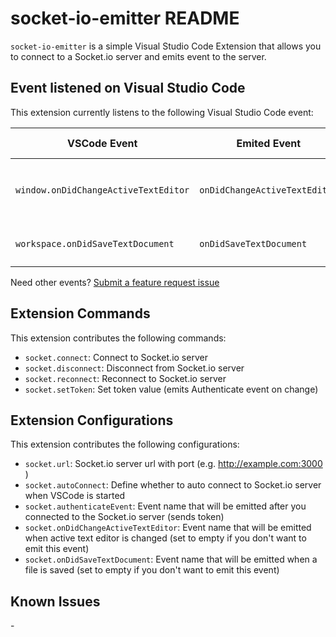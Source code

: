 # socket-io-emitter README

`socket-io-emitter` is a simple Visual Studio Code Extension that allows you to connect to a Socket.io server and emits event to the server.

## Event listened on Visual Studio Code

This extension currently listens to the following Visual Studio Code event:

| VSCode Event  | Emited Event | Emited data |
| --- | --- | --- |
| `window.onDidChangeActiveTextEditor`  | `onDidChangeActiveTextEditor`  | `{ fileName, lineCount, fileSize, workspace }` 
| `workspace.onDidSaveTextDocument`  | `onDidSaveTextDocument`  | `{ fileName, lineCount, fileSize }` 


Need other events? [Submit a feature request issue](https://github.com/VincentJonathan/vscode-socket.io-emitter/issues/new/choose)

## Extension Commands

This extension contributes the following commands:

* `socket.connect`: Connect to Socket.io server
* `socket.disconnect`: Disconnect from Socket.io server
* `socket.reconnect`: Reconnect to Socket.io server
* `socket.setToken`: Set token value (emits Authenticate event on change)

## Extension Configurations

This extension contributes the following configurations:
* `socket.url`: Socket.io server url with port (e.g. http://example.com:3000 )
* `socket.autoConnect`: Define whether to auto connect to Socket.io server when VSCode is started
* `socket.authenticateEvent`: Event name that will be emitted after you connected to the Socket.io server (sends token)
* `socket.onDidChangeActiveTextEditor`: Event name that will be emitted when active text editor is changed (set to empty if you don't want to emit this event)
* `socket.onDidSaveTextDocument`: Event name that will be emitted when a file is saved (set to empty if you don't want to emit this event)

## Known Issues

\-